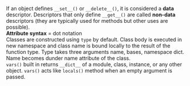 If an object defines `__set__()` or `__delete__()`, it is considered a **data** descriptor. Descriptors that only define `__get__()` are called **non-data** descriptors (they are typically used for methods but other uses are possible).  
**Attribute syntax** = dot notation  
Classes are constructed using `type` by default. Class body is executed in new namespace and class name is bound locally to the result of the function type. Type takes three arguments name, bases, namespace dict. Name becomes dunder name attribute of the class.  
`vars()` built in returns `__dict__` of a module, class, instance, or any other object. `vars()` acts like `locals()` method when an empty argument is passed.
